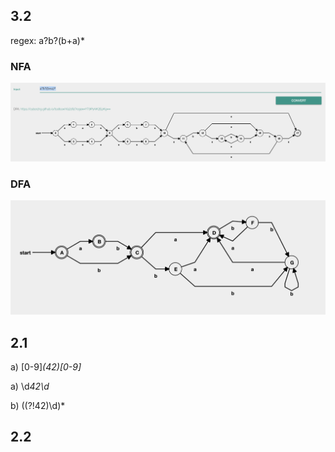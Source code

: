 

## 3.2

regex: a?b?(b+a)*

### NFA
![Exercise3.2NFA.png](Exercise3.2NFA.png)

### DFA
![Exercise3.2DFA.png](Exercise3.2DFA.png)

## 2.1
a) [0-9]*(42)[0-9]* 

a) \d*42\d*

b) ((?!42)\d)*

## 2.2


